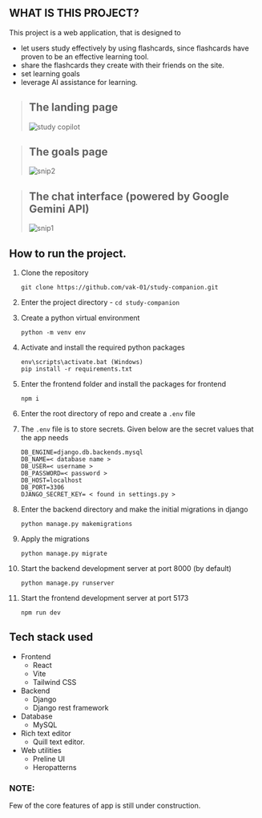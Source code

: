## WHAT IS THIS PROJECT?
This project is a web application, that is designed to 
- let users study effectively by using flashcards, since flashcards have proven to be an effective learning tool.
- share the flashcards they create with their friends on the site.
- set learning goals
- leverage AI assistance for learning.


> ## The landing page
> ![study copilot](https://github.com/vak-01/study-companion/assets/78302047/58a3ca51-5e99-4967-90b3-054cea909fe5)

> ## The goals page
> ![snip2](https://github.com/vak-01/study-companion/assets/78302047/e058971d-1aa2-4827-9cb5-1d7bdc1c2b33)

> ## The chat interface (powered by Google Gemini API)
> ![snip1](https://github.com/vak-01/study-companion/assets/78302047/3e18d6cc-407c-42e6-b04e-1dc3b879bbf1)




## How to run the project.
1. Clone the repository 
   ```
   git clone https://github.com/vak-01/study-companion.git
   ```

2. Enter the project directory - `cd study-companion`

3. Create a python virtual environment
   ```
   python -m venv env
   ```

4. Activate and install the required python packages
   ```
   env\scripts\activate.bat (Windows)
   pip install -r requirements.txt
   ```

5. Enter the frontend folder and install the packages for frontend
   ```
   npm i
   ```

6. Enter the root directory of repo and create a `.env` file

7. The `.env` file is to store secrets. Given below are the secret values that the app needs

   ```
   DB_ENGINE=django.db.backends.mysql
   DB_NAME=< database name >
   DB_USER=< username >
   DB_PASSWORD=< password >
   DB_HOST=localhost
   DB_PORT=3306
   DJANGO_SECRET_KEY= < found in settings.py >
   ```

8. Enter the backend directory and make the initial migrations in django

   ```
   python manage.py makemigrations
   ```

9. Apply the migrations
    ```
    python manage.py migrate
    ```

10. Start the backend development server at port 8000 (by default)
    ```
    python manage.py runserver
    ```

11. Start the frontend development server at port 5173
    ```
    npm run dev
    ```
    
   ## Tech stack used

  - Frontend
      - React
      - Vite
      - Tailwind CSS
  - Backend
      - Django
      - Django rest framework
  - Database
      - MySQL
  - Rich text editor
      - Quill text editor.
  - Web utilities
      - Preline UI
      - Heropatterns
        
### NOTE:
Few of the core features of app is still under construction.
